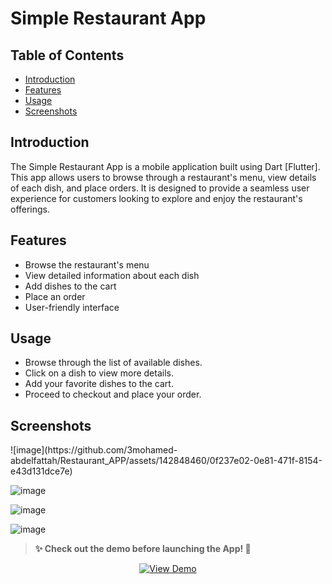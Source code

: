 # Simple Restaurant App


## Table of Contents

- [Introduction](#introduction)
- [Features](#features)
- [Usage](#usage)
- [Screenshots](#screenshots)

## Introduction

The Simple Restaurant App is a mobile application built using Dart [Flutter]. This app allows users to browse through a restaurant's menu, view details of each dish, and place orders. It is designed to provide a seamless user experience for customers looking to explore and enjoy the restaurant's offerings.

## Features

- Browse the restaurant's menu
- View detailed information about each dish
- Add dishes to the cart
- Place an order
- User-friendly interface



## Usage

- Browse through the list of available dishes.
- Click on a dish to view more details.
- Add your favorite dishes to the cart.
- Proceed to checkout and place your order.

## Screenshots
<div width="50%">
![image](https://github.com/3mohamed-abdelfattah/Restaurant_APP/assets/142848460/0f237e02-0e81-471f-8154-e43d131dce7e)

![image](https://github.com/3mohamed-abdelfattah/Restaurant_APP/assets/142848460/aea2574c-face-4350-8768-bcadef7692d6)

![image](https://github.com/3mohamed-abdelfattah/Restaurant_APP/assets/142848460/49f9ccef-6490-4dee-885a-ce7470c40837)

![image](https://github.com/3mohamed-abdelfattah/Restaurant_APP/assets/142848460/5d8cb005-21f6-447a-96e5-d3dcc3dc169e)
  
</div>


> **✨ Check out the demo before launching the App! 🚀**


<p align="center">
<p align="center">
  <a href="https://github.com/3mohamed-abdelfattah/CareHub/assets/142848460/472b56b9-f941-43d3-9db1-5aac4de25222">
    <img src="https://img.shields.io/badge/View-Demo-blue" alt="View Demo"/>
  </a>
</p>

